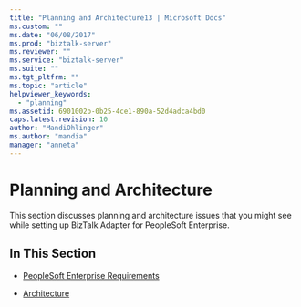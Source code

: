 ```yaml
---
title: "Planning and Architecture13 | Microsoft Docs"
ms.custom: ""
ms.date: "06/08/2017"
ms.prod: "biztalk-server"
ms.reviewer: ""
ms.service: "biztalk-server"
ms.suite: ""
ms.tgt_pltfrm: ""
ms.topic: "article"
helpviewer_keywords: 
  - "planning"
ms.assetid: 6901002b-0b25-4ce1-890a-52d4adca4bd0
caps.latest.revision: 10
author: "MandiOhlinger"
ms.author: "mandia"
manager: "anneta"
---
```

# Planning and Architecture
This section discusses planning and architecture issues that you might see while setting up BizTalk Adapter for PeopleSoft Enterprise.  
  
## In This Section  
  
-   [PeopleSoft Enterprise Requirements](../core/peoplesoft-enterprise-requirements.md)  
  
-   [Architecture](../core/architecture-of-biztalk-adapter-for-peoplesoft-enterprise.md)